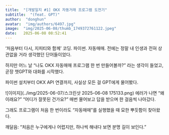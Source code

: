 ```yaml
---
title:  "[개발일지 #1] OKX 자동거래 프로그램 도전기"
subtitle:  "(feat. GPT)"
author:  "donghun"
avatar:  "img/authors/6497.jpg"
image:  "img/2025-06-08/thumb_1749372761122.jpeg"
date:   2025-06-08 08:52:41
---
```


‘처음부터 다시, 지피티와 함께’
코딩. 파이썬. 자동매매.
전에는 정말 내 인생과 전혀 상관없을 거라 생각했던 단어들이었다.

하지만 어느 날
“나도 OKX 자동매매 프로그램 한 번 만들어볼까?”
라는 생각이 들었고,
곧장 챗GPT와 대화를 시작했다.

파이썬 설치부터 OKX API 연결까지,
사실상 모든 걸 GPT에게 물어봤다.

![이미지](../img/2025-06-07/스크린샷 2025-06-08 175133.png)
에러가 나면
“왜 이래요?”
“어디가 잘못된 건가요?”
매번 물어보고 답을 받으며 한 걸음씩 나아갔다.

그래도 프로그램이 처음 한 번이라도 “자동매매”를 실행했을 때
묘한 뿌듯함이 찾아왔다.

깨달음:
“처음은 누구에게나 어렵지만, 하나씩 해내다 보면 분명 길이 보인다.”